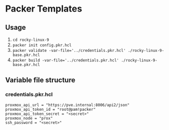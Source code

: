 # Packer Templates

## Usage

1. `cd rocky-linux-9`
2. `packer init config.pkr.hcl`
3. `packer validate -var-file='../credentials.pkr.hcl' ./rocky-linux-9-base.pkr.hcl`
4. `packer build -var-file='../credentials.pkr.hcl' ./rocky-linux-9-base.pkr.hcl`

## Variable file structure

### credentials.pkr.hcl

```
proxmox_api_url = "https://pve.internal:8006/api2/json"
proxmox_api_token_id = "root@pam!packer"
proxmox_api_token_secret = "<secret>"
proxmox_node = "prox"
ssh_password = "<secret>"
```